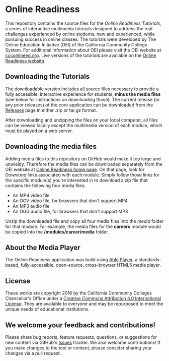 # Online Readiness
This repository contains the source files for the *Online Readiness Tutorials*, a series of interactive multimedia tutorials designed to address the real challenges experienced by online students, new and experienced, while pursuing success in online classes. The tutorials were developed by The Online Education Initiative (OEI) of the California Community College System. For additional information about OEI please visit the OEI website at [ccconlineed.org](http://ccconlineed.org/). Live versions of the tutorials are available on the [Online Readiness website](http://apps.3cmediasolutions.org/oei/). 

## Downloading the Tutorials 

The downloadable version includes all source files necessary to provide a fully accessible, interactive experience for students, **minus the media files** (see below for instructions on downloading those). The current release (or any prior releases) of the core application can be downloaded from the [Releases](https://github.com/CCC-OEI/Online-Readiness/releases) page in either .zip or tar.gz format. 

After downloading and unzipping the files on your local computer, all files can be viewed locally except the multimedia version of each module, which must be played on a web server.  

## Downloading the media files

Adding media files to this repository on GitHub would make it too large and unwieldy. Therefore the media files can be downloaded separately from the OEI website at [Online Readiness home page](http://apps.3cmediasolutions.org/oei/). On that page, look for *Download* links associated with each module. Simply follow those links for the specific module(s) you're interested in to download a zip file that contains the following four media files:

* An MP4 video file 
* An OGV video file, for browsers that don't support MP4 
* An MP3 audio file
* An OGG audio file, for browsers that don't support MP3 

Unzip the downloaded file and copy all four media files into the *media* folder for that module. For example, the media files for the **careers** module would be copied into the **/modules/career/media** folder. 

## About the Media Player 

The Online Readiness application was build using [Able Player](https://ableplayer.github.io/ableplayer), a standards-based, fully-accessible, open-source, cross-browser HTML5 media player.  

## License 

These works are copyright 2016 by the California Community Colleges Chancellor's Office under a [Creative Commons Attribution 4.0 International License](https://creativecommons.org/licenses/by/4.0/). They are available to everyone and may be repurposed to meet the unique needs of educational institutions.

## We welcome your feedback and contributions! 

Please share bug reports, feature requests, questions, or suggestions for new content via GitHub's [Issues](https://github.com/CCC-OEI/Online-Readiness/issues) tracker. We also welcome contributions! If you make changes to the tool or content, please consider sharing your changes via a pull request.

